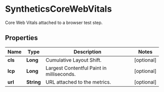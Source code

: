 

# SyntheticsCoreWebVitals

Core Web Vitals attached to a browser test step.
## Properties

Name | Type | Description | Notes
------------ | ------------- | ------------- | -------------
**cls** | **Long** | Cumulative Layout Shift. |  [optional]
**lcp** | **Long** | Largest Contentful Paint in milliseconds. |  [optional]
**url** | **String** | URL attached to the metrics. |  [optional]



